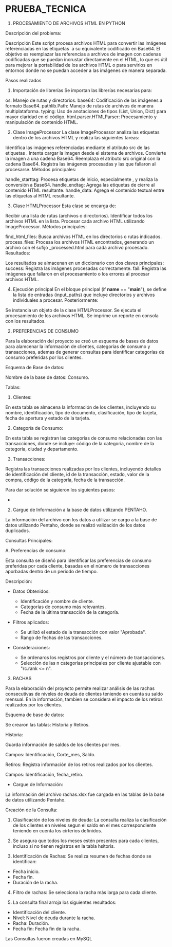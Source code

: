# PRUEBA_TECNICA
1. PROCESAMIENTO DE ARCHIVOS HTML EN PYTHON

Descripción del problema:

Descripción
Este script procesa archivos HTML para convertir las imágenes referenciadas en las etiquetas <img> a su equivalente codificado en Base64. El objetivo es reemplazar las referencias a archivos de imagen con cadenas codificadas que se puedan incrustar directamente en el HTML, lo que es útil para mejorar la portabilidad de los archivos HTML o para servirlos en entornos donde no se puedan acceder a las imágenes de manera separada.

Pasos realizados
1. Importación de librerías
Se importan las librerías necesarias para:

os: Manejo de rutas y directorios.
base64: Codificación de las imágenes a formato Base64.
pathlib.Path: Manejo de rutas de archivos de manera multiplataforma.
typing: Uso de anotaciones de tipos (List, Union, Dict) para mayor claridad en el código.
html.parser.HTMLParser: Procesamiento y manipulación de contenido HTML.

2. Clase ImageProcessor
La clase ImageProcessor analiza las etiquetas <img> dentro de los archivos HTML y realiza las siguientes tareas:

Identifica las imágenes referenciadas mediante el atributo src de las etiquetas <img>.
Intenta cargar la imagen desde el sistema de archivos.
Convierte la imagen a una cadena Base64.
Reemplaza el atributo src original con la cadena Base64.
Registra las imágenes procesadas y las que fallaron al procesarse.
Métodos principales:

handle_starttag: Procesa etiquetas de inicio, especialmente <img>, y realiza la conversión a Base64.
handle_endtag: Agrega las etiquetas de cierre al contenido HTML resultante.
handle_data: Agrega el contenido textual entre las etiquetas al HTML resultante.

3. Clase HTMLProcessor
Esta clase se encarga de:

Recibir una lista de rutas (archivos o directorios).
Identificar todos los archivos HTML en la lista.
Procesar cada archivo HTML utilizando ImageProcessor.
Métodos principales:

find_html_files: Busca archivos HTML en los directorios o rutas indicados.
process_files: Procesa los archivos HTML encontrados, generando un archivo con el sufijo _processed.html para cada archivo procesado.
Resultados:

Los resultados se almacenan en un diccionario con dos claves principales:
success: Registra las imágenes procesadas correctamente.
fail: Registra las imágenes que fallaron en el procesamiento o los errores al procesar archivos HTML.

4. Ejecución principal
En el bloque principal (if __name__ == "__main__"), se define la lista de entradas (input_paths) que incluye directorios y archivos individuales a procesar. Posteriormente:

Se instancia un objeto de la clase HTMLProcessor.
Se ejecuta el procesamiento de los archivos HTML.
Se imprime un reporte en consola con los resultados.

2. PREFERENCIAS DE CONSUMO

Para la elaboración del proyecto se creó un esquema de bases de datos para alamcenar la información de clientes, categorías de consumo y transacciones,
ademas de generar  consultas para identificar categorías de consumo preferidas por los clientes.

Esquema de Base de datos:

Nombre de la base de datos: Consumo.

Tablas:

1. Clientes:

En esta tabla se almacena la información de los clientes, incluyendo su nombre, identificación, tipo de documento, clasificación, tipo de tarjeta, fecha de apertura y estado de la tarjeta.

2. Categoría de Consumo:

En esta tabla se registran las categorías de consumo relacionadas con las transacciones, donde se incluye: código de la categoria, nombre de la categoria, ciudad y departamento.

3. Transacciones:

Registra las transacciones realizadas por los clientes, incluyendo detalles de identificación del cliente, id de la transacción, estado, valor de la compra, código de la categoría, fecha de la transacción.

Para dar solución se siguieron los siguientes pasos:

   - 
2. Cargue de Información a la base de datos utilizando PENTAHO.

La información del archivo con los datos a utilizar se cargo a la base de datos utilizando Pentaho, donde se realizó validación de los datos duplicados.


Consultas Principales:

A. Preferencias de consumo:

Esta consulta se diseñó para identificar las preferencias de consumo preferidas por cada cliente, basadas en el número de transacciones aporbadas dentro de un periodo de tiempo.

Descripción:

- Datos Obtenidos:

   * Identificación y nombre de cliente.
   * Categorías de consumo más relevantes.
   * Fecha de la última transacción de la categoría.

- Filtros aplicados:

   * Se utilizó el estado de la transacción con valor "Aprobada".
   * Rango de fechas de las transacciones.

- Consideraciones:

    * Se ordenaros los registros por cliente y el número de transacciones.
    * Selección de las n categorías principales por cliente ajustable con "rc.rank <= n".


3. RACHAS

Para la elaboración del proyecto permite realizar análisis de las rachas consecutivas de niveles de deuda de clientes teniendo en cuenta su saldo mensual. En la información, tambien se considera el impacto de los retiros realizados por los clientes.

Esquema de base de datos:

Se crearon las tablas: Historia y Retiros.

Historia:

Guarda información de saldos de los clientes por mes. 

Campos: Identificación, Corte_mes, Saldo.

Retiros: Registra información de los retiros realizados por los clientes.

Campos: Identificación, fecha_retiro.


- Cargue de Información:

La información del archivo rachas.xlsx fue cargada en las tablas de la base de datos utilizando Pentaho.


Creación de la Consulta:

1. Clasificación de los niveles de deuda:
La consulta realiza la clasificación de los clientes en niveles segun el saldo en el mes correspondiente teniendo en cuenta los cirterios definidos.

2. Se asegura que todos los meses estén presentes para cada clientes, incluso si no tienen registros en la tabla hsitoris.

3. Identificación de Rachas:
Se realiza resumen de fechas donde se identifican:
 - Fecha inicio.
 - Fecha fin.
 - Duración de la racha.

4. Filtro de rachas:
Se selecciona la racha más larga para cada cliente.

5. La consulta final arroja los siguientes resultados:
- Identificación del cliente.
- Nivel: Nivel de deuda durante la racha.
- Racha: Duración.
- Fecha fin: Fecha fin de la racha.

Las Consultas fueron creadas en MySQL
